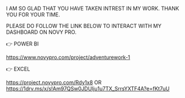 I AM SO GLAD THAT YOU HAVE TAKEN INTREST IN MY WORK.
THANK YOU FOR YOUR TIME.

PLEASE DO FOLLOW THE LINK BELOW TO INTERACT WITH MY DASHBOARD ON NOVY PRO.

👉 POWER BI

https://www.novypro.com/project/adventurework-1

👉 EXCEL

https://project.novypro.com/Rdy1x8 OR https://1drv.ms/x/s!Am97QSw0JDUIju1u7TX_SrrsYXTF4A?e=fKt7uU
